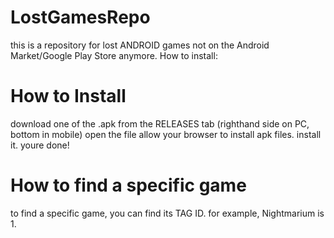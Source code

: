 # LostGamesRepo
this is a repository for lost ANDROID games not on the Android Market/Google Play Store
anymore.
How to install:
# How to Install
download one of the .apk from the RELEASES tab (righthand side on PC, bottom in mobile)
open the file
allow your browser to install apk files.
install it.
youre done!
# How to find a specific game
to find a specific game, you can find its TAG ID.
for example, Nightmarium is 1.
